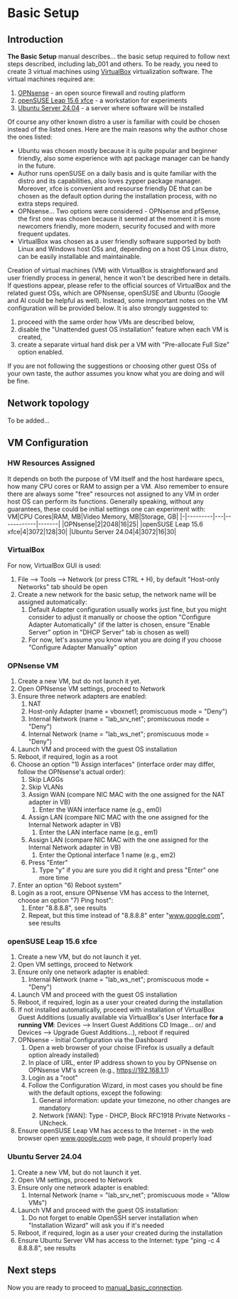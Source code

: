 # Basic Setup
## Introduction 
**The Basic Setup** manual describes... the basic setup required to follow next steps described, including lab_001 and others. To be ready, you need  to create 3 virtual machines using [VirtualBox](https://www.virtualbox.org/) virtualization software. The virtual machines required are: 
1. [OPNsense](https://opnsense.org/) - an open source firewall and routing platform
2. [openSUSE Leap 15.6 xfce](https://www.opensuse.org/#Leap) - a workstation for experiments 
3. [Ubuntu Server 24.04](https://ubuntu.com/server) - a server where software will be installed

Of course any other known distro a user is familiar with could be chosen instead of the listed ones. Here are the main reasons why the author chose the ones listed:
- Ubuntu was chosen mostly because it is quite popular and beginner friendly, also some experience with apt package manager can be handy in the future. 
- Author runs openSUSE on a daily basis and is quite familiar with the distro and its capabilities, also loves zypper package manager. Moreover, xfce is convenient and resourse friendly DE that can be chosen as the default option during the installation process, with no extra steps required. 
- OPNsense... Two options were considered - OPNsense and pfSense, the first one was chosen because it seemed at the moment it is more newcomers friendly, more modern, security focused and with more frequent updates.
- VirtualBox was chosen as a user friendly software supported by both Linux and Windows host OSs and, depending on a host OS Linux distro, can be easily installable and maintainable.  

Creation of virtual machines (VM) with VirtualBox is straightforward and user friendly process in general, hence it won't be described here in details. If questions appear, please refer to the official sources of VirtualBox and the related guest OSs, which are OPNsense, openSUSE and Ubuntu (Google and AI could be helpful as well). Instead, some inmportant notes on the VM configuration will be provided below. It is also strongly suggested to:
1. proceed with the same order how VMs are described below,
2. disable the "Unattended guest OS installation" feature when each VM is created,
3. create a separate virtual hard disk per a VM with "Pre-allocate Full Size" option enabled.

If you are not following the suggestions or choosing other guest OSs of your own taste, the author assumes you know what you are doing and will be fine. 
## Network topology
To be added...

## VM Configuration 
### HW Resources Assigned
It depends on both the purpose of VM itself and the host hardware specs, how many CPU cores or RAM to assign per a VM. Also remember to ensure there are always some "free" resources not assigned to any VM in order host OS can perform its functions. Generally speaking, without any guarantees, these could be initial settings one can experiment with: 
VM|CPU Cores|RAM, MB|Video Memory, MB|Storage, GB|
|-|---------|---|------------|-------|
|OPNsense|2|2048|16|25|
|openSUSE Leap 15.6 xfce|4|3072|128|30|
|Ubuntu Server 24.04|4|3072|16|30|

### VirtualBox
For now, VirtualBox GUI is used:
1. File --> Tools --> Network (or press CTRL + H), by default "Host-only Networks" tab should be open
2. Create a new network for the basic setup, the network name will be assigned automatically:
    1. Default Adapter configuration usually works just fine, but you might consider to adjust it manually or choose the option "Configure Adapter Automatically" (if the latter is chosen, ensure "Enable Server" option in "DHCP Server" tab is chosen as well)
    2. For now, let's assume you know what you are doing if you choose "Configure Adapter Manually" option

### OPNsense VM
1. Create a new VM, but do not launch it yet. 
2. Open OPNsense VM settings, proceed to Network
3. Ensure three network adapters are enabled:
    1. NAT
    2. Host-only Adapter (name = vboxnet1; promiscuous mode = "Deny")
    3. Internal Network (name = "lab_srv_net"; promiscuous mode = "Deny")
    4. Internal Network (name = "lab_ws_net"; promiscuous mode = "Deny")
4. Launch VM and proceed with the guest OS installation
5. Reboot, if required, login as a root
6. Choose an option "1) Assign interfaces" (interface order may differ, follow the OPNsense's actual order):
    1. Skip LAGGs
    2. Skip VLANs
    3. Assign WAN (compare NIC MAC with the one assigned for the NAT adapter in VB)
        1. Enter the WAN interface name (e.g., em0)
    4. Assign LAN (compare NIC MAC with the one assigned for the Internal Network adapter in VB)
        1. Enter the LAN interface name (e.g., em1)
    5. Assign LAN (compare NIC MAC with the one assigned for the Internal Network adapter in VB)
        1. Enter the Optional interface 1 name (e.g., em2)
    6. Press "Enter"
        1. Type "y" if you are sure you did it right and press "Enter" one more time
7. Enter an option "6) Reboot system"
8. Login as a root, ensure OPNsense VM has access to the Internet, choose an option "7) Ping host":
    1. Enter "8.8.8.8", see results 
    2. Repeat, but this time instead of "8.8.8.8" enter "www.google.com", see results

### openSUSE Leap 15.6 xfce
1. Create a new VM, but do not launch it yet. 
2. Open VM settings, proceed to Network
3. Ensure only one network adapter is enabled:
    1. Internal Network (name = "lab_ws_net"; promiscuous mode = "Deny")
4. Launch VM and proceed with the guest OS installation
5. Reboot, if required, login as a user your created during the installation
6. If not installed automatically, proceed with installation of VirtualBox Guest Additions (usually available via VirtualBox's User Interface **for a running VM**: Devices --> Insert Guest Additions CD Image... or/ and Devices --> Upgrade Guest Additions...), reboot if required
7. OPNsense - Initial Configuration via the Dashboard
   1. Open a web browser of your choise (Firefox is usually a default option already installed)
   2. In place of URL, enter IP address shown to you by OPNsense on OPNsense VM's screen (e.g., https://192.168.1.1)
   3. Login as a "root"
   4. Follow the Configuration Wizard, in most cases you should be fine with the default options, except the following:
      1. General information: update your timezone, no other changes are mandatory
      2. Network [WAN]: Type - DHCP, Block RFC1918 Private Networks - UNcheck.
8. Ensure openSUSE Leap VM has access to the Internet - in the web browser open www.google.com web page, it should properly load 

### Ubuntu Server 24.04
1. Create a new VM, but do not launch it yet. 
2. Open VM settings, proceed to Network
3. Ensure only one network adapter is enabled:
    1. Internal Network (name = "lab_srv_net"; promiscuous mode = "Allow VMs")
4. Launch VM and proceed with the guest OS installation:
    1. Do not forget to enable OpenSSH server installation when "Installation Wizard" will ask you if it's needed
5. Reboot, if required, login as a user your created during the installation
6. Ensure Ubuntu Server VM has access to the Internet: type "ping -c 4 8.8.8.8", see results 

## Next steps
Now you are ready to proceed to [manual_basic_connection](https://github.com/sorokvja/linux-net-playground/blob/main/baseline/manual_basic_connection.md). 
